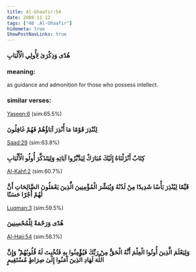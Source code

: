 ```yaml
---
title: Al-Ghaafir:54
date: 2008-11-12
tags: ["40 .Al-Ghaafir"]
hidemeta: true 
ShowPostNavLinks: true 
---
```

### هُدًى وَذِكْرَىٰ لِأُولِي الْأَلْبَابِ
### meaning: 
as guidance and admonition for those who possess intellect.
### similar verses: 

[Yaseen:6](/36/6) (sim:65.5%)

### لِتُنْذِرَ قَوْمًا مَا أُنْذِرَ آبَاؤُهُمْ فَهُمْ غَافِلُونَ

[Saad:29](/38/29) (sim:63.8%)

### كِتَابٌ أَنْزَلْنَاهُ إِلَيْكَ مُبَارَكٌ لِيَدَّبَّرُوا آيَاتِهِ وَلِيَتَذَكَّرَ أُولُو الْأَلْبَابِ

[Al-Kahf:2](/18/2) (sim:60.7%)

### قَيِّمًا لِيُنْذِرَ بَأْسًا شَدِيدًا مِنْ لَدُنْهُ وَيُبَشِّرَ الْمُؤْمِنِينَ الَّذِينَ يَعْمَلُونَ الصَّالِحَاتِ أَنَّ لَهُمْ أَجْرًا حَسَنًا

[Luqman:3](/31/3) (sim:59.5%)

### هُدًى وَرَحْمَةً لِلْمُحْسِنِينَ

[Al-Hajj:54](/22/54) (sim:58.1%)

### وَلِيَعْلَمَ الَّذِينَ أُوتُوا الْعِلْمَ أَنَّهُ الْحَقُّ مِنْ رَبِّكَ فَيُؤْمِنُوا بِهِ فَتُخْبِتَ لَهُ قُلُوبُهُمْ ۗ وَإِنَّ اللَّهَ لَهَادِ الَّذِينَ آمَنُوا إِلَىٰ صِرَاطٍ مُسْتَقِيمٍ
